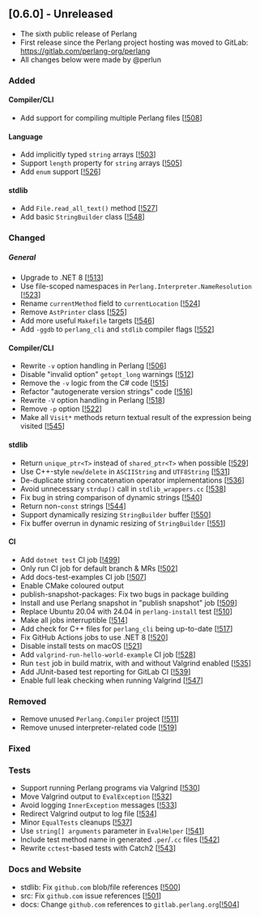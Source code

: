## [0.6.0] - Unreleased
- The sixth public release of Perlang
- First release since the Perlang project hosting was moved to GitLab: https://gitlab.com/perlang-org/perlang
- All changes below were made by @perlun

### Added
#### Compiler/CLI
- Add support for compiling multiple Perlang files [[!508][508]]

#### Language
- Add implicitly typed `string` arrays [[!503][503]]
- Support `length` property for `string` arrays [[!505][505]]
- Add `enum` support [[!526][526]]

#### stdlib
- Add `File.read_all_text()` method [[!527][527]]
- Add basic `StringBuilder` class [[!548][548]]

### Changed
##### General
- Upgrade to .NET 8 [[!513][513]]
- Use file-scoped namespaces in `Perlang.Interpreter.NameResolution` [[!523][523]]
- Rename `currentMethod` field to `currentLocation` [[!524][524]]
- Remove `AstPrinter` class [[!525][525]]
- Add more useful `Makefile` targets [[!546][546]]
- Add `-ggdb` to `perlang_cli` and `stdlib` compiler flags [[!552][552]]

#### Compiler/CLI
- Rewrite `-v` option handling in Perlang [[!506][506]]
- Disable "invalid option" `getopt_long` warnings [[!512][512]]
- Remove the `-v` logic from the C# code [[!515][515]]
- Refactor "autogenerate version strings" code [[!516][516]]
- Rewrite `-V` option handling in Perlang [[!518][518]]
- Remove `-p` option [[!522][522]]
- Make all `Visit*` methods return textual result of the expression being visited [[!545][545]]

#### stdlib
- Return `unique_ptr<T>` instead of `shared_ptr<T>` when possible [[!529][529]]
- Use C++-style `new`/`delete` in `ASCIIString` and `UTF8String` [[!531][531]]
- De-duplicate string concatenation operator implementations [[!536][536]]
- Avoid unnecessary `strdup()` call in `stdlib_wrappers.cc` [[!538][538]]
- Fix bug in string comparison of dynamic strings [[!540][540]]
- Return non-`const` strings [[!544][544]]
- Support dynamically resizing `StringBuilder` buffer [[!550][550]]
- Fix buffer overrun in dynamic resizing of `StringBuilder` [[!551][551]]

#### CI
- Add `dotnet test` CI job [[!499][499]]
- Only run CI job for default branch & MRs [[!502][502]]
- Add docs-test-examples CI job [[!507][507]]
- Enable CMake coloured output
- publish-snapshot-packages: Fix two bugs in package building
- Install and use Perlang snapshot in "publish snapshot" job [[!509][509]]
- Replace Ubuntu 20.04 with 24.04 in `perlang-install` test [[!510][510]]
- Make all jobs interruptible [[!514][514]]
- Add check for C++ files for `perlang_cli` being up-to-date [[!517][517]]
- Fix GitHub Actions jobs to use .NET 8 [[!520][520]]
- Disable install tests on macOS [[!521][521]]
- Add `valgrind-run-hello-world-example` CI job [[!528][528]]
- Run `test` job in build matrix, with and without Valgrind enabled [[!535][535]]
- Add JUnit-based test reporting for GitLab CI [[!539][539]]
- Enable full leak checking when running Valgrind [[!547][547]]

### Removed
- Remove unused `Perlang.Compiler` project [[!511][511]]
- Remove unused interpreter-related code [[!519][519]]

### Fixed

### Tests
- Support running Perlang programs via Valgrind [[!530][530]]
- Move Valgrind output to `EvalException` [[!532][532]]
- Avoid logging `InnerException` messages [[!533][533]]
- Redirect Valgrind output to log file [[!534][534]]
- Minor `EqualTests` cleanups [[!537][537]]
- Use `string[] arguments` parameter in `EvalHelper` [[!541][541]]
- Include test method name in generated `.per`/`.cc` files [[!542][542]]
- Rewrite `cctest`-based tests with Catch2 [[!543][543]]

### Docs and Website
- stdlib: Fix `github.com` blob/file references [[!500][500]]
- src: Fix `github.com` issue references [[!501][501]]
- docs: Change `github.com` references to `gitlab.perlang.org`[[!504][504]]

[499]: https://gitlab.perlang.org/perlang/perlang/merge_requests/499
[500]: https://gitlab.perlang.org/perlang/perlang/merge_requests/500
[501]: https://gitlab.perlang.org/perlang/perlang/merge_requests/501
[502]: https://gitlab.perlang.org/perlang/perlang/merge_requests/502
[503]: https://gitlab.perlang.org/perlang/perlang/merge_requests/503
[504]: https://gitlab.perlang.org/perlang/perlang/merge_requests/504
[505]: https://gitlab.perlang.org/perlang/perlang/merge_requests/505
[506]: https://gitlab.perlang.org/perlang/perlang/merge_requests/506
[507]: https://gitlab.perlang.org/perlang/perlang/merge_requests/507
[508]: https://gitlab.perlang.org/perlang/perlang/merge_requests/508
[509]: https://gitlab.perlang.org/perlang/perlang/merge_requests/509
[510]: https://gitlab.perlang.org/perlang/perlang/merge_requests/510
[511]: https://gitlab.perlang.org/perlang/perlang/merge_requests/511
[512]: https://gitlab.perlang.org/perlang/perlang/merge_requests/512
[513]: https://gitlab.perlang.org/perlang/perlang/merge_requests/513
[514]: https://gitlab.perlang.org/perlang/perlang/merge_requests/514
[515]: https://gitlab.perlang.org/perlang/perlang/merge_requests/515
[516]: https://gitlab.perlang.org/perlang/perlang/merge_requests/516
[517]: https://gitlab.perlang.org/perlang/perlang/merge_requests/517
[518]: https://gitlab.perlang.org/perlang/perlang/merge_requests/518
[519]: https://gitlab.perlang.org/perlang/perlang/merge_requests/519
[520]: https://gitlab.perlang.org/perlang/perlang/merge_requests/520
[521]: https://gitlab.perlang.org/perlang/perlang/merge_requests/521
[522]: https://gitlab.perlang.org/perlang/perlang/merge_requests/522
[523]: https://gitlab.perlang.org/perlang/perlang/merge_requests/523
[524]: https://gitlab.perlang.org/perlang/perlang/merge_requests/524
[525]: https://gitlab.perlang.org/perlang/perlang/merge_requests/525
[526]: https://gitlab.perlang.org/perlang/perlang/merge_requests/526
[527]: https://gitlab.perlang.org/perlang/perlang/merge_requests/527
[528]: https://gitlab.perlang.org/perlang/perlang/merge_requests/528
[529]: https://gitlab.perlang.org/perlang/perlang/merge_requests/529
[530]: https://gitlab.perlang.org/perlang/perlang/merge_requests/530
[531]: https://gitlab.perlang.org/perlang/perlang/merge_requests/531
[532]: https://gitlab.perlang.org/perlang/perlang/merge_requests/532
[533]: https://gitlab.perlang.org/perlang/perlang/merge_requests/533
[534]: https://gitlab.perlang.org/perlang/perlang/merge_requests/534
[535]: https://gitlab.perlang.org/perlang/perlang/merge_requests/535
[536]: https://gitlab.perlang.org/perlang/perlang/merge_requests/536
[537]: https://gitlab.perlang.org/perlang/perlang/merge_requests/537
[538]: https://gitlab.perlang.org/perlang/perlang/merge_requests/538
[539]: https://gitlab.perlang.org/perlang/perlang/merge_requests/539
[540]: https://gitlab.perlang.org/perlang/perlang/merge_requests/540
[541]: https://gitlab.perlang.org/perlang/perlang/merge_requests/541
[542]: https://gitlab.perlang.org/perlang/perlang/merge_requests/542
[543]: https://gitlab.perlang.org/perlang/perlang/merge_requests/543
[544]: https://gitlab.perlang.org/perlang/perlang/merge_requests/544
[545]: https://gitlab.perlang.org/perlang/perlang/merge_requests/545
[546]: https://gitlab.perlang.org/perlang/perlang/merge_requests/546
[547]: https://gitlab.perlang.org/perlang/perlang/merge_requests/547
[548]: https://gitlab.perlang.org/perlang/perlang/merge_requests/548
[550]: https://gitlab.perlang.org/perlang/perlang/merge_requests/550
[551]: https://gitlab.perlang.org/perlang/perlang/merge_requests/551
[552]: https://gitlab.perlang.org/perlang/perlang/merge_requests/552
